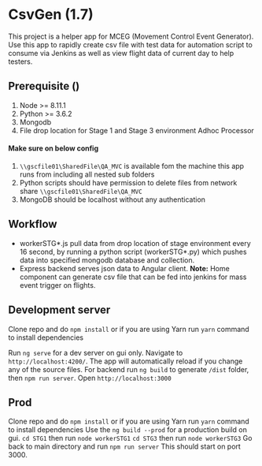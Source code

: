 # CsvGen (1.7)

This project is a helper app for MCEG (Movement Control Event Generator). Use this app to rapidly create csv file with test data for automation script to consume via Jenkins as well as view flight data of current day to help testers.
## Prerequisite ()
1. Node >= 8.11.1
2. Python >= 3.6.2
3. Mongodb
4. File drop location for Stage 1 and Stage 3 environment Adhoc Processor
#### Make sure on below config
 1. `\\gscfile01\SharedFile\QA_MVC` is available fom the machine this app runs from including all nested sub folders
 2. Python scripts should have permission to delete files from network share `\\gscfile01\SharedFile\QA_MVC`
 3. MongoDB should be localhost without any authentication

 
## Workflow

 - workerSTG*.js   pull data from drop location of stage environment every 16 second, by running a python script (workerSTG*.py) which pushes data into specified mongodb database and collection.
 - Express backend serves json data to Angular client.
**Note:** Home component can generate csv file that can be fed into jenkins for mass event trigger on flights.



## Development server

Clone repo and do `npm install` or if you are using Yarn run `yarn` command to install dependencies

Run `ng serve` for a dev server on gui only. Navigate to `http://localhost:4200/`. The app will automatically reload if you change any of the source files.
For backend run `ng build` to generate `/dist` folder, then `npm run server`. Open `http://localhost:3000`

## Prod
Clone repo and do `npm install` or if you are using Yarn run `yarn` command to install dependencies
Use the `ng build --prod` for a production build on gui. 
`cd STG1` then run `node workerSTG1`
`cd STG3` then run `node workerSTG3`
Go back to main directory and run `npm run server` This should start on port 3000.
